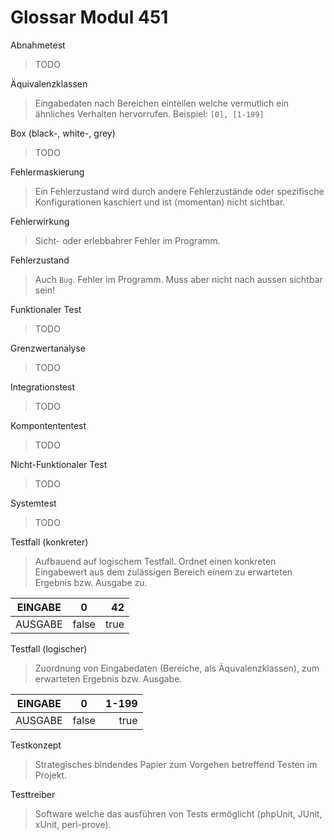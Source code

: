Glossar Modul 451
=================

Abnahmetest
> TODO

Äquivalenzklassen
> Eingabedaten nach Bereichen einteilen welche vermutlich ein ähnliches Verhalten hervorrufen. Beispiel: `[0], [1-199]`

Box (black-, white-, grey)
> TODO

Fehlermaskierung
> Ein Fehlerzustand wird durch andere Fehlerzustände oder spezifische Konfigurationen kaschiert und ist (momentan) nicht sichtbar.

Fehlerwirkung
> Sicht- oder erlebbahrer Fehler im Programm.

Fehlerzustand
> Auch `Bug`. Fehler im Programm. Muss aber nicht nach aussen sichtbar sein!

Funktionaler Test
> TODO

Grenzwertanalyse
> TODO

Integrationstest
> TODO

Kompontententest
> TODO

Nicht-Funktionaler Test
> TODO

Systemtest
> TODO

Testfall (konkreter)
> Aufbauend auf logischem Testfall. Ordnet einen konkreten Eingabewert aus dem zulässigen Bereich einem zu erwarteten Ergebnis bzw. Ausgabe zu.

| EINGABE        | 0           | 42  |
| ------------- |:-------------:| -----:|
| AUSGABE      | false | true |

Testfall (logischer)
> Zuordnung von Eingabedaten (Bereiche, als Äquvalenzklassen), zum erwarteten Ergebnis bzw. Ausgabe.

| EINGABE        | 0           | 1-199  |
| ------------- |:-------------:| -----:|
| AUSGABE      | false | true |

Testkonzept
> Strategisches bindendes Papier zum Vorgehen betreffend Testen im Projekt.

Testtreiber
> Software welche das ausführen von Tests ermöglicht (phpUnit, JUnit, xUnit, perl-prove).
